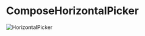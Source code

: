 # ComposeHorizontalPicker
![HorizontalPicker](https://user-images.githubusercontent.com/10692245/201497395-5e75772b-638f-4654-9815-e04844c8fd47.gif)

